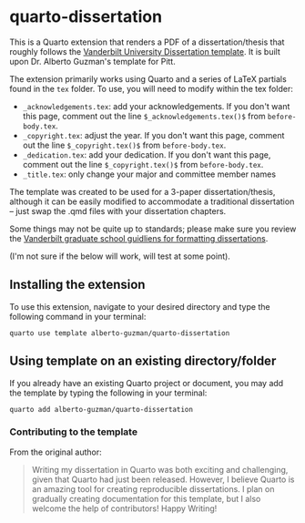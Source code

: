 # quarto-dissertation

This is a Quarto extension that renders a PDF of a dissertation/thesis that roughly follows the [Vanderbilt University Dissertation template](https://www.overleaf.com/latex/templates/vanderbilt-university-dissertation-template/fmqpcfjqtgyq). It is built upon Dr. Alberto Guzman's template for Pitt. 

The extension primarily works using Quarto and a series of LaTeX partials found in the `tex` folder. To use, you will need to modify within the tex folder:

- `_acknowledgements.tex`: add your acknowledgements. If you don't want this page, comment out the line `$_acknowledgements.tex()$` from `before-body.tex`. 
- `_copyright.tex`: adjust the year. If you don't want this page, comment out the line `$_copyright.tex()$` from `before-body.tex`. 
- `_dedication.tex`: add your dedication. If you don't want this page, comment out the line `$_copyright.tex()$` from `before-body.tex`. 
- `_title.tex`: only change your major and committee member names

The template was created to be used for a 3-paper dissertation/thesis, although it can be easily modified to accommodate a traditional dissertation – just swap the .qmd files with your dissertation chapters.

Some things may not be quite up to standards; please make sure you review the [Vanderbilt graduate school guidliens for formatting dissertations](https://gradschool.vanderbilt.edu/academics/theses/Format_Guidelines_08_2021.pdf).

(I'm not sure if the below will work, will test at some point).

## Installing the extension

To use this extension, navigate to your desired directory and type the following command in your terminal:

```{bash}
quarto use template alberto-guzman/quarto-dissertation
```

## Using template on an existing directory/folder

If you already have an existing Quarto project or document, you may add the template by typing the following in your terminal:

```{bash}
quarto add alberto-guzman/quarto-dissertation
```

### Contributing to the template

From the original author:

> Writing my dissertation in Quarto was both exciting and challenging, given that Quarto had just been released. However, I believe Quarto is an amazing tool for creating reproducible dissertations. I plan on gradually creating documentation for this template, but I also welcome the help of contributors! Happy Writing!


